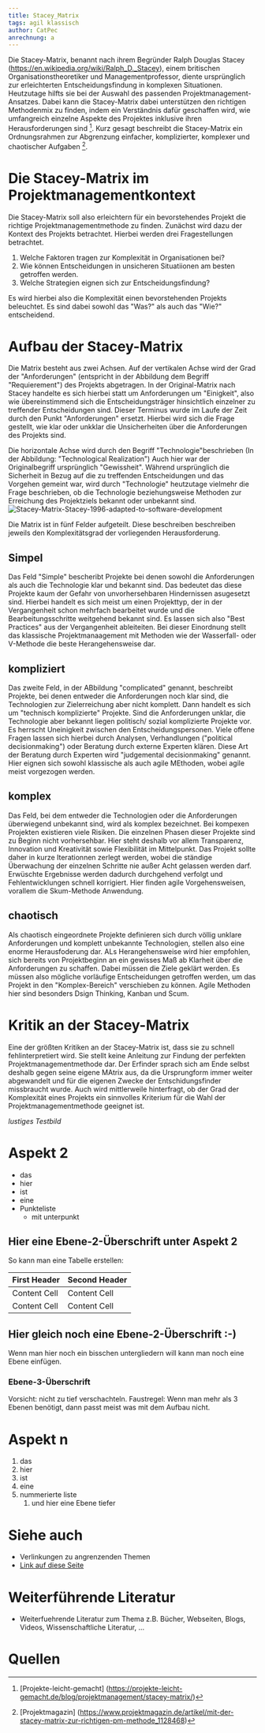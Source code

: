 ```yaml
---
title: Stacey_Matrix
tags: agil klassisch
author: CatPec
anrechnung: a
---
```


Die Stacey-Matrix, benannt nach ihrem Begründer Ralph Douglas Stacey (https://en.wikipedia.org/wiki/Ralph_D._Stacey), einem britischen Organisationstheoretiker und Managementprofessor, diente ursprünglich zur erleichterten Entscheidungsfindung in komplexen Situationen. Heutzutage hilfts sie bei der Auswahl des passenden Projektmanagement-Ansatzes. Dabei kann die Stacey-Matrix dabei unterstützen den richtigen Methodenmix zu finden, indem ein Verständnis dafür geschaffen wird, wie umfangreich einzelne Aspekte des Projektes inklusive ihren Herausforderungen sind [^1]. Kurz gesagt beschreibt die Stacey-Matrix ein Ordnungsrahmen zur Abgrenzung einfacher, komplizierter, komplexer und chaotischer Aufgaben [^2]. 


# Die Stacey-Matrix im Projektmanagementkontext

Die Stacey-Matrix soll also erleichtern für ein bevorstehendes Projekt die richtige Projektmanagementmethode zu finden. Zunächst wird dazu der Kontext des Projekts betrachtet. Hierbei werden drei Fragestellungen betrachtet.
1) Welche Faktoren tragen zur Komplexität in Organisationen bei?
2) Wie können Entscheidungen in unsicheren Situatiionen am besten getroffen werden. 
3) Welche Strategien eignen sich zur Entscheidungsfindung?

Es wird hierbei also die Komplexität einen bevorstehenden Projekts beleuchtet. Es sind dabei sowohl das "Was?" als auch das "Wie?" entscheidend. 

# Aufbau der Stacey-Matrix

Die Matrix besteht aus zwei Achsen. Auf der vertikalen Achse wird der Grad der "Anforderungen" (entspricht in der Abbildung dem Begriff "Requierement") des Projekts abgetragen. In der Original-Matrix nach Stacey handelte es sich hierbei statt um Anforderungen um "Einigkeit", also wie übereinstimmend sich die Entscheidungsträger hinsichtlich einzelner zu treffender Entscheidungen sind. Dieser Terminus wurde im Laufe der Zeit durch den Punkt "Anforderungen" ersetzt. Hierbei wird sich die Frage gestellt, wie klar oder unkklar die Unsicherheiten über die Anforderungen des Projekts sind.

Die horizontale Achse wird durch den Begriff "Technologie"beschrieben (In der Abbildung: "Technological Realization") Auch hier war der Originalbegriff ursprünglich "Gewissheit".  Während ursprünglich die Sicherheit in Bezug auf die zu treffenden Entscheidungen und das Vorgehen gemeint war, wird durch "Technologie" heutzutage vielmehr die Frage beschrieben, ob die Technologie beziehungsweise Methoden zur Erreichung des Projektziels bekannt oder unbekannt sind.
 ![Stacey-Matrix-Stacey-1996-adapted-to-software-development](https://user-images.githubusercontent.com/92922561/140303470-74e6e67d-b486-4880-a88d-d62973995058.png)

Die Matrix ist in fünf Felder aufgeteilt. Diese beschreiben beschreiben jeweils den Komplexitätsgrad der vorliegenden Herausforderung.


## Simpel

Das Feld "Simple" bescheribt Projekte bei denen sowohl die Anforderungen als auch die Technologie klar und bekannt sind. Das bedeutet das diese Projekte kaum der Gefahr von unvorhersehbaren Hindernissen asugesetzt sind. Hierbei handelt es sich meist um einen Projekttyp, der in der Vergangenheit schon mehrfach bearbeitet wurde und die Bearbeitungsschritte weitgehend bekannt sind. Es lassen sich also "Best Practices" aus der Vergangenheit ableiteiten. Bei dieser Einordnung stellt das klassische Projektmanaagement mit Methoden wie der Wasserfall- oder V-Methode die beste Herangehensweise dar.

## kompliziert

Das zweite Feld, in der ABbildung "complicated" genannt, beschreibt Projekte, bei denen entweder die Anforderungen noch klar sind, die Technologien zur Zielerreichung aber nicht komplett. Dann handelt es sich um "technisch komplizierte" Projekte. Sind die Anforderungen unklar, die Technologie aber bekannt liegen politisch/ sozial komplizierte Projekte vor. Es herrscht Uneinigkeit zwischen den Entscheidungspersonen. Viele offene Fragen lassen sich hierbei durch Analysen, Verhandlungen ("political decisionmaking") oder Beratung durch externe Experten klären. Diese Art der Beratung durch Experten wird "judgemental decisionmaking" genannt. Hier eignen sich sowohl klassische als auch agile MEthoden, wobei agile meist vorgezogen werden.

## komplex
Das Feld, bei dem entweder die Technologien oder die Anforderungen überwiegend unbekannt sind, wird als komplex bezeichnet. Bei kompexen Projekten existieren viele Risiken. Die einzelnen Phasen dieser Projekte sind zu Beginn nicht vorhersehbar. Hier steht deshalb vor allem Transparenz, Innovation und Kreativität sowie Flexibilität im Mittelpunkt. Das Projekt sollte daher in kurze Iterationnen zerlegt werden, wobei die ständige Überwachung der einzelnen Schritte nie außer Acht gelassen werden darf. Erwüschte Ergebnisse werden dadurch durchgehend verfolgt und Fehlentwicklungen schnell korrigiert. Hier finden agile Vorgehensweisen, vorallem die Skum-Methode Anwendung.

## chaotisch
Als chaotisch eingeordnete Projekte definieren sich durch völlig unklare Anforderungen und komplett unbekannte Technologien, stellen also eine enorme Herausfoderung dar. ALs Herangehensweise wird hier empfohlen, sich bereits von Projektbeginn an ein gewisses Maß ab Klarheit über die Anforderungen zu schaffen. Dabei müssen die Ziele geklärt werden. Es müssen also mögliche vorläufige Entscheidungen getroffen werden, um das Projekt in den "Komplex-Bereich" verschieben zu können. Agile Methoden hier sind besonders Dsign Thinking, Kanban und Scum.

# Kritik an der Stacey-Matrix

Eine der größten Kritiken an der Stacey-Matrix ist, dass sie zu schnell fehlinterpretiert wird. Sie stellt keine Anleitung zur Findung der perfekten Projektmanagementmethode dar. Der Erfinder sprach sich am Ende selbst deshalb gegen seine eigene MAtrix aus, da die Ursprungform immer weiter abgewandelt und für die eigenen Zwecke der Entschidungsfinder missbraucht wurde.
Auch wird mittlerweile hinterfragt, ob der Grad der Komplexität eines Projekts ein sinnvolles Kriterium für die Wahl der Projektmanagementmethode geeignet ist.



*lustiges Testbild*

# Aspekt 2

* das
* hier 
* ist
* eine 
* Punkteliste
  - mit unterpunkt

## Hier eine Ebene-2-Überschrift unter Aspekt 2

So kann man eine Tabelle erstellen:

| First Header  | Second Header |
| ------------- | ------------- |
| Content Cell  | Content Cell  |
| Content Cell  | Content Cell  |

## Hier gleich noch eine Ebene-2-Überschrift :-)

Wenn man hier noch ein bisschen untergliedern will kann man noch eine Ebene einfügen.

### Ebene-3-Überschrift

Vorsicht: nicht zu tief verschachteln. Faustregel: Wenn man mehr als 3 
Ebenen benötigt, dann passt meist was mit dem Aufbau nicht.

# Aspekt n

1. das
2. hier 
4. ist 
4. eine
7. nummerierte liste
   1. und hier eine Ebene tiefer


# Siehe auch

* Verlinkungen zu angrenzenden Themen
* [Link auf diese Seite](Stacey_Matrix.md)

# Weiterführende Literatur

* Weiterfuehrende Literatur zum Thema z.B. Bücher, Webseiten, Blogs, Videos, Wissenschaftliche Literatur, ...

# Quellen

[^1]: [Projekte-leicht-gemacht] (https://projekte-leicht-gemacht.de/blog/projektmanagement/stacey-matrix/)
[^2]: [Projektmagazin] (https://www.projektmagazin.de/artikel/mit-der-stacey-matrix-zur-richtigen-pm-methode_1128468)
[^3]: [Basic Formatting Syntax for GitHub flavored Markdown](https://docs.github.com/en/github/writing-on-github/getting-started-with-writing-and-formatting-on-github/basic-writing-and-formatting-syntax)
[^4]: [Advanced Formatting Syntax for GitHub flavored Markdown](https://docs.github.com/en/github/writing-on-github/working-with-advanced-formatting/organizing-information-with-tables)


